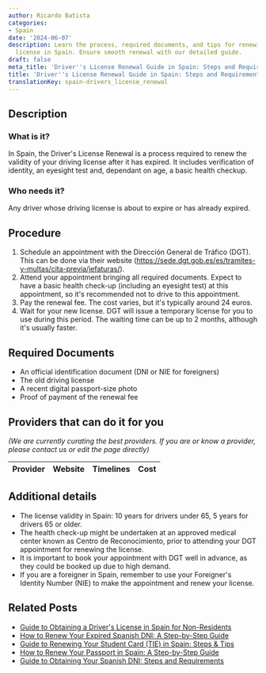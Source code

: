 ```yaml
---
author: Ricardo Batista
categories:
- Spain
date: '2024-06-07'
description: Learn the process, required documents, and tips for renewing your driver's
  license in Spain. Ensure smooth renewal with our detailed guide.
draft: false
meta_title: 'Driver''s License Renewal Guide in Spain: Steps and Requirements'
title: 'Driver''s License Renewal Guide in Spain: Steps and Requirements'
translationKey: spain-drivers_license_renewal
---
```


## Description

### What is it?
In Spain, the Driver's License Renewal is a process required to renew the validity of your driving license after it has expired. It includes verification of identity, an eyesight test and, dependant on age, a basic health checkup.

### Who needs it?
Any driver whose driving license is about to expire or has already expired.

## Procedure
1. Schedule an appointment with the Dirección General de Tráfico (DGT). This can be done via their website (https://sede.dgt.gob.es/es/tramites-y-multas/cita-previa/jefaturas/).
2. Attend your appointment bringing all required documents. Expect to have a basic health check-up (including an eyesight test) at this appointment, so it's recommended not to drive to this appointment.
3. Pay the renewal fee. The cost varies, but it's typically around 24 euros.
4. Wait for your new license. DGT will issue a temporary license for you to use during this period. The waiting time can be up to 2 months, although it's usually faster.

## Required Documents
- An official identification document (DNI or NIE for foreigners)
- The old driving license
- A recent digital passport-size photo
- Proof of payment of the renewal fee

## Providers that can do it for you

_(We are currently curating the best providers. If you are or know a provider, please contact us or edit the page directly)_

| Provider        |     Website     |     Timelines    |       Cost      |
| --------------- | --------------- |  :-------------: | :-------------: |

## Additional details
- The license validity in Spain: 10 years for drivers under 65, 5 years for drivers 65 or older.
- The health check-up might be undertaken at an approved medical center known as Centro de Reconocimiento, prior to attending your DGT appointment for renewing the license.
- It is important to book your appointment with DGT well in advance, as they could be booked up due to high demand.
- If you are a foreigner in Spain, remember to use your Foreigner's Identity Number (NIE) to make the appointment and renew your license.


## Related Posts

- [Guide to Obtaining a Driver's License in Spain for Non-Residents](https://tramitit.com/guides/spain/drivers_license_application/)
- [How to Renew Your Expired Spanish DNI: A Step-by-Step Guide](https://tramitit.com/guides/spain/id_card_renewal/)
- [Guide to Renewing Your Student Card (TIE) in Spain: Steps & Tips](https://tramitit.com/guides/spain/student_card_renewal/)
- [How to Renew Your Passport in Spain: A Step-by-Step Guide](https://tramitit.com/guides/spain/passport_renewal/)
- [Guide to Obtaining Your Spanish DNI: Steps and Requirements](https://tramitit.com/guides/spain/id_card_application/)